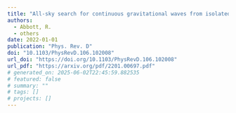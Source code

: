```yaml
---
title: "All-sky search for continuous gravitational waves from isolated neutron stars using Advanced LIGO and Advanced Virgo O3 data"
authors:
  - Abbott, R.
  - others
date: 2022-01-01
publication: "Phys. Rev. D"
doi: "10.1103/PhysRevD.106.102008"
url_doi: "https://doi.org/10.1103/PhysRevD.106.102008"
url_pdf: "https://arxiv.org/pdf/2201.00697.pdf"
# generated_on: 2025-06-02T22:45:59.882535
# featured: false
# summary: ""
# tags: []
# projects: []
---
```

